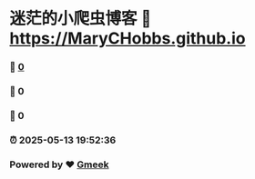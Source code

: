 # 迷茫的小爬虫博客 :link: https://MaryCHobbs.github.io 
### :page_facing_up: [0](https://MaryCHobbs.github.io/tag.html) 
### :speech_balloon: 0 
### :hibiscus: 0 
### :alarm_clock: 2025-05-13 19:52:36 
### Powered by :heart: [Gmeek](https://github.com/Meekdai/Gmeek)
